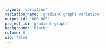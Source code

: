 ```yaml
---
layout: 'variation'
variation_name: 'gradient graphs variation'
output_id: '000_005'
project_id: 'gradient-graphs'
background: 'black'
column: 0
wip: false
---
```


